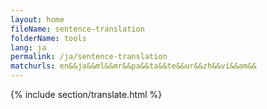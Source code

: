 ```yaml
---
layout: home
fileName: sentence-translation
folderName: tools
lang: ja
permalink: /ja/sentence-translation
matchurls: en&&ja&&ml&&mr&&pa&&ta&&te&&ur&&zh&&vi&&am&&
---
```

{% include section/translate.html %}